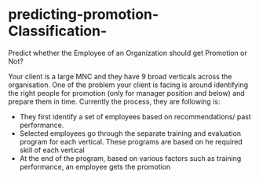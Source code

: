 # predicting-promotion-Classification-
Predict whether the Employee of an Organization should get Promotion or Not?
 

Your client is a large MNC and they have 9 broad verticals across the organisation. One of the problem your client is facing is around identifying the right people for promotion (only for manager position and below) and prepare them in time. Currently the process, they are following is:

* They first identify a set of employees based on recommendations/ past performance.
* Selected employees go through the separate training and evaluation program for each vertical. These programs are based on he required skill of each vertical
* At the end of the program, based on various factors such as training performance, an employee gets the promotion
